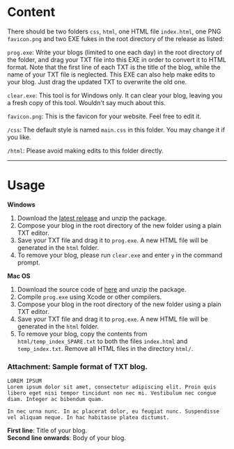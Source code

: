 # Content
There should be two folders `css`, `html`, one HTML file `index.html`, one PNG `favicon.png` and two EXE fukes in the root directory of the release as listed: 

`prog.exe`: Write your blogs (limited to one each day) in the root directory of the folder, and drag your TXT file into this EXE in order to convert it to HTML format. Note that the first line of each TXT is the title of the blog, while the name of your TXT file is neglected. This EXE can also help make edits to your blog. Just drag the updated TXT to overwrite the old one.

`clear.exe`: This tool is for Windows only. It can clear your blog, leaving you a fresh copy of this tool. Wouldn't say much about this.

`favicon.png`: This is the favicon for your website. Feel free to edit it.

`/css`: The default style is named `main.css` in this folder. You may change it if you like.

`/html`: Please avoid making edits to this folder directly.

---

# Usage
**Windows**
1. Download the [latest release](https://github.com/wlhcode/blog-maker/releases) and unzip the package.
2. Compose your blog in the root directory of the new folder using a plain TXT editor.
3. Save your TXT file and drag it to `prog.exe`. A new HTML file will be generated in the `html` folder.
4. To remove your blog, please run `clear.exe` and enter `y` in the command prompt.

**Mac OS**
1. Download the source code of [here](https://github.com/wlhcode/blog-maker/releases) and unzip the package.
2. Compile `prog.exe` using Xcode or other compilers.
3. Compose your blog in the root directory of the new folder using a plain TXT editor.
4. Save your TXT file and drag it to `prog.exe`. A new HTML file will be generated in the `html` folder.
5. To remove your blog, copy the contents from `html/temp_index_SPARE.txt` to both the files `index.html` and `temp_index.txt`. Remove all HTML files in the directory `html/`.

### Attachment: Sample format of TXT blog.
```
LOREM IPSUM
Lorem ipsum dolor sit amet, consectetur adipiscing elit. Proin quis libero eget nisi tempor tincidunt non nec mi. Vestibulum nec congue diam. Integer ac bibendum quam. 

In nec urna nunc. In ac placerat dolor, eu feugiat nunc. Suspendisse vel aliquam neque. In hac habitasse platea dictumst.
```
**First line**: Title of your blog.  
**Second line onwards**: Body of your blog.
